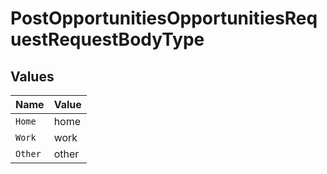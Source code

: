 # PostOpportunitiesOpportunitiesRequestRequestBodyType


## Values

| Name    | Value   |
| ------- | ------- |
| `Home`  | home    |
| `Work`  | work    |
| `Other` | other   |